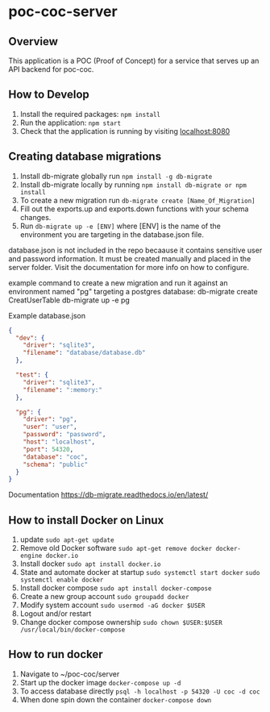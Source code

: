 # poc-coc-server

## Overview

This application is a POC (Proof of Concept) for a service that serves up an API backend for poc-coc.

## How to Develop

1. Install the required packages: `npm install`
2. Run the application: `npm start`
3. Check that the application is running by visiting [localhost:8080](http://localhost:8080)

## Creating database migrations

1. Install db-migrate globally run `npm install -g db-migrate`
2. Install db-migrate locally by running `npm install db-migrate or npm install`
2. To create a new migration run `db-migrate create [Name_Of_Migration]` 
3. Fill out the exports.up and exports.down functions with your schema changes.
4. Run `db-migrate up -e [ENV]` where [ENV] is the name of the environment you are targeting in the database.json file.

database.json is not included in the repo becaause it contains sensitive user and password information. 
It must be created manually and placed in the server folder. Visit the documentation for more info on how to configure.

example command to create a new migration and run it against an environment named "pg" targeting a postgres database:
db-migrate create CreatUserTable
db-migrate up -e pg

Example database.json
``` json
{
  "dev": {
    "driver": "sqlite3",
    "filename": "database/database.db"
  },

  "test": {
    "driver": "sqlite3",
    "filename": ":memory:"
  },

  "pg": {
    "driver": "pg",
    "user": "user",
    "password": "password",
    "host": "localhost",
    "port": 54320,
    "database": "coc",
    "schema": "public"
  }
}
```

Documentation https://db-migrate.readthedocs.io/en/latest/

## How to install Docker on Linux
1. update `sudo apt-get update`
2. Remove old Docker software `sudo apt-get remove docker docker-engine docker.io`
3. Install docker `sudo apt install docker.io`
4. State and automate docker at startup `sudo systemctl start docker` `sudo systemctl enable docker`
5. Install docker compose `sudo apt install docker-compose`
6. Create a new group account `sudo groupadd docker`
7. Modify system account `sudo usermod -aG docker $USER`
8. Logout and/or restart
9. Change docker compose ownership `sudo chown $USER:$USER /usr/local/bin/docker-compose`

## How to run docker
1. Navigate to ~/poc-coc/server
2. Start up the docker image `docker-compose up -d`
3. To access database directly `psql -h localhost -p 54320 -U coc -d coc`
4. When done spin down the container `docker-compose down`
